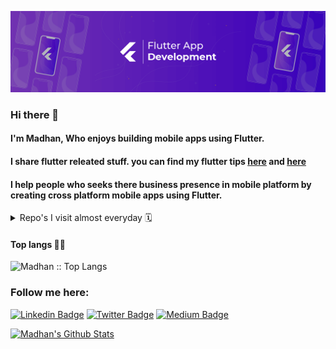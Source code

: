 ![](./images/top_banner.png)
### Hi there 👋

#### I'm Madhan, Who enjoys building mobile apps using Flutter.

#### I share flutter releated stuff. you can find my flutter tips [here](https://github.com/madhanKMani/flutter_content_hub) and [here](https://medium.com/@madhanKmani)

#### I help people who seeks there business presence in mobile platform by creating cross platform mobile apps using Flutter.

<details>
  <summary>Repo's I visit almost everyday 🗓️</summary>
  
  [![Readme Card](https://github-readme-stats.vercel.app/api/pin/?username=madhanKMani&repo=flutter_content_hub&theme=github_dark)](https://github.com/madhanKMani/flutter_content_hub)

</details>

<h4 align="left">Top langs 🧑‍💻</h4>

<p align="left"><img src="https://github-readme-stats.vercel.app/api/top-langs/?username=madhanKMani&langs_count=10&theme=tokyonight&layout=compact" alt="Madhan :: Top Langs" /></p>


### Follow me here:

[![Linkedin Badge](https://img.shields.io/badge/LinkedIn-0077B5?style=for-the-badge&logo=linkedin&logoColor=white)](https://www.linkedin.com/in/madhankanakamani/)  [![Twitter Badge](https://img.shields.io/badge/Twitter-1DA1F2?style=for-the-badge&logo=twitter&logoColor=white)](https://twitter.com/MadhanKMani) [![Medium Badge](https://img.shields.io/badge/Medium-121000?style=for-the-badge&logo=medium&logoColor=white)]()

[![Madhan's Github Stats](https://github-readme-stats.vercel.app/api?username=madhanKMani&count_private=true&theme=default&show_icons=true)](	https://medium.com/@madhanKmani)

